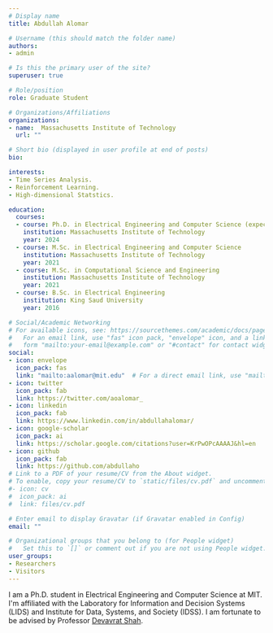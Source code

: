 ```yaml
---
# Display name
title: Abdullah Alomar

# Username (this should match the folder name)
authors:
- admin

# Is this the primary user of the site?
superuser: true

# Role/position
role: Graduate Student 

# Organizations/Affiliations
organizations:
- name:  Massachusetts Institute of Technology
  url: ""

# Short bio (displayed in user profile at end of posts)
bio:

interests:
- Time Series Analysis.
- Reinforcement Learning.
- High-dimensional Statstics.

education:
  courses:
  - course: Ph.D. in Electrical Engineering and Computer Science (expected)
    institution: Massachusetts Institute of Technology
    year: 2024
  - course: M.Sc. in Electrical Engineering and Computer Science 
    institution: Massachusetts Institute of Technology
    year: 2021
  - course: M.Sc. in Computational Science and Engineering 
    institution: Massachusetts Institute of Technology
    year: 2021
  - course: B.Sc. in Electrical Engineering
    institution: King Saud University
    year: 2016

# Social/Academic Networking
# For available icons, see: https://sourcethemes.com/academic/docs/page-builder/#icons
#   For an email link, use "fas" icon pack, "envelope" icon, and a link in the
#   form "mailto:your-email@example.com" or "#contact" for contact widget.
social:
- icon: envelope
  icon_pack: fas
  link: "mailto:aalomar@mit.edu"  # For a direct email link, use "mailto:aalomar@mit.edu".
- icon: twitter
  icon_pack: fab
  link: https://twitter.com/aoalomar_
- icon: linkedin
  icon_pack: fab
  link: https://www.linkedin.com/in/abdullahalomar/
- icon: google-scholar
  icon_pack: ai
  link: https://scholar.google.com/citations?user=KrPwOPcAAAAJ&hl=en
- icon: github
  icon_pack: fab
  link: https://github.com/abdullaho
# Link to a PDF of your resume/CV from the About widget.
# To enable, copy your resume/CV to `static/files/cv.pdf` and uncomment the lines below.
#- icon: cv
#  icon_pack: ai
#  link: files/cv.pdf

# Enter email to display Gravatar (if Gravatar enabled in Config)
email: ""

# Organizational groups that you belong to (for People widget)
#   Set this to `[]` or comment out if you are not using People widget.
user_groups:
- Researchers
- Visitors
---
```


I am a Ph.D. student in Electrical Engineering and Computer Science at MIT. I'm affiliated with the Laboratory for Information and Decision Systems (LIDS) and Institute for Data, Systems, and Society (IDSS). I am fortunate to be advised by Professor [Devavrat Shah](https://devavrat.mit.edu).


